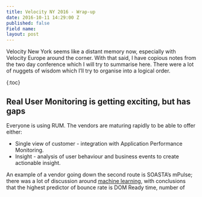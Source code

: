 ```yaml
---
title: Velocity NY 2016 - Wrap-up
date: 2016-10-11 14:29:00 Z
published: false
Field name: 
layout: post
---
```


Velocity New York seems like a distant memory now, especially with Velocity Europe around the corner. With that said, I have copious notes from the two day conference which I will try to summarise here. There were a lot of nuggets of wisdom which I’ll try to organise into a logical order.

{:toc}
## Real User Monitoring is getting exciting, but has gaps

Everyone is using RUM. The vendors are maturing rapidly to be able to offer either:
 * Single view of customer - integration with Application Performance Monitoring.
 * Insight - analysis of user behaviour and business events to create actionable insight.

An example of a vendor going down the second route is SOASTA’s mPulse; there was a lot of discussion around [machine learning](http://conferences.oreilly.com/velocity/devops-web-performance-ny/public/schedule/detail/51082), with conclusions that the highest predictor of bounce rate is DOM Ready time, number of <script>s and DOM elements inversely correlated with conversion rate. SOASTA also introduced [measuring continuity](http://conferences.oreilly.com/velocity/devops-web-performance-ny/public/schedule/detail/50522), using cool new script snippets to measure user behaviour. For example, measuring dead clicks, frame rate, time between intent and action. It’s all exciting stuff but I have concerns about the impact on user experience that these measurements will have (see [Observer Effect & Bias](http://www.dnb.com/perspectives/data-management-and-analytics/recognizing-observer-effect-issues-in-data-science.html)!).

There is clearly a lot of potential in using RUM to make predictions and measure outcomes. What we’re still missing is tight integration with experiment technology (e.g. Maxymiser or Google Experiments). Without that, we can’t use RUM to properly manage development decisions. [Stuart McMillan](https://twitter.com/mcmillanstu) from Schuh recently mentioned that they use Google Analytics for performance data during experiments, probably because the integration works well. Unfortunately, the site speed data from Analytics is pretty poor…

## Synthetic Monitoring vendors are disappearing from Velocity

There was virtually no presence from synthetic monitoring vendors at Velocity NY, the exception being [Mehdi](https://twitter.com/mdaoudi) from [Catchpoint](http://www.catchpoint.com/). This is a trend that I’ve noticed over the past three years, probably driven by the commoditised synthetic monitoring being bundled into APM solutions (e.g. New Relic’s [Synthetics](https://newrelic.com/synthetics)).

I think this says a lot about the advancement of RUM and APM. Synthetic gives the heartbeat monitoring and alerting for operational awareness, but if you know that your infrastructure and applications are ok, and that customers are having a good experience, then you don’t need synthetic monitoring right then.

## WebPageTest is bigger than ever

## Big companies are talking about site speed
Ancestry and GoDaddy both spoke at Velocity. [Jed Wood](https://twitter.com/silentrant)’s talk about [creating a performance culture](http://conferences.oreilly.com/velocity/devops-web-performance-ny/public/schedule/detail/51033) at Ancestry was insightful, describing the journey from quick wins (gzip, images etc.) to a full understanding of performance. To do this, Ancestry track business metrics such as conversions, alongside user-centric performance metrics such as time to an ancestor’s name rendering. The focus on both business metrics and user-centric metrics means that Jed can demonstrate a correlation to the business to help drive further work on site speed.

Improving the Ancestry.com sign up page from 2.7 seconds to 1.7 generated a 7% increase in conversions. Interestingly, further work to get to 1.3 seconds made no further improvement to conversion.

One of the ways Ancestry maintains performance is by adding an artificial delay to third-party scripts executing. I wonder if [requestIdleCallback](https://developers.google.com/web/updates/2015/08/using-requestidlecallback) could be used for this?

[Jim Pierson](https://twitter.com/perfmangodaddy) from GoDaddy took a different approach. To prove that performance was important, he and an engineer [secretly improved the performance](http://conferences.oreilly.com/velocity/devops-web-performance-ny/public/schedule/detail/50588) of the GoDaddy homepage in India, while there was no change in marketing activity. The result of improving load time by 50% was an additional $35,000 of revenue per day. Now if that doesn’t sell the value of performance I’m not sure what will. Those performance tweaks are now rolled out across all of GoDaddy.

Jim used a maturity model to describe his journey in web performance, with anomaly detection, regression analysis and communication being at the top.
[insert image here]

## Single Page Apps are slow
I was really happy that someone else said this out loud. [Boris](https://twitter.com/livshitz98) and [Manuel](https://twitter.com/MD_A13) talked about [making SPAs faster](http://conferences.oreilly.com/velocity/devops-web-performance-ny/public/schedule/detail/51232) through selecting the right SPA framework, using JS bundlers, server-side rendering and tricking the user with a skeleton page. All of these are hacks around the fundamental problem with client-side applications. As such, I’m not a fan!

I also spoke a lot about SPAs being slow [in my presentation](http://conferences.oreilly.com/velocity/devops-web-performance-ny/public/schedule/detail/51254). In my study, a SPA will be 43% slower than a traditional web page. Of course this difference is magnified on mobile devices.
[insert image from my talk here]
## AMP is not the killer feature
The [Accelerated Mobile Pages](https://www.ampproject.org/) project is over a year old now. There were two talks about AMP which took very different approaches. [Malte Ubl](https://plus.google.com/+MalteUbl) (creator of AMP) [gave a talk](http://conferences.oreilly.com/velocity/devops-web-performance-ny/public/schedule/detail/50798) about the current state of AMP and what’s coming in the future, while [Nic](https://twitter.com/nicj) and [Nigel](https://twitter.com/querymetrics) of SOASTA used analytics data gathered by mPulse to [describe what consumers were doing with AMP pages](http://conferences.oreilly.com/velocity/devops-web-performance-ny/public/schedule/detail/51319).

One of the interesting points brought up by Malte was that as AMP pages are almost always (>99%) served by the AMP CDN, there is a lot of potential for static performance optimisation. For example, the average image on the AMP CDN can be further compressed to reduce the file size by 40%. Rolling out these optimisations at the CDN level will have a great bang-for-buck across all AMP pages.

Analytics gathered by SOASTA paint a rather gloomy picture for publishers using AMP. While AMP pages are almost six times faster than the regular page, they take users out of the publishers’ domain. The probability of a reader of an AMP article going to the *article publishers’ own site* in the next 30 days is only 3%. So it seems there is a significant trade-off to be had: in order to have super-fast articles that are *promoted by Google in search results*, you have to sacrifice engagement and brand awareness.

This all feels very walled-garden, especially as AMP pages are just optimised web pages, which anyone can make. I like the fact that it promotes fast content as better content, but I don’t think it’s in the publisher’s best interest.

## There are lots of underutilised performance and security features on the web

[Sonia](https://twitter.com/soniaburney) and [Sabrina](https://twitter.com/sabrina_burney) Burney of Akamai promised a talk on the [cross-overs in web security and web performance](http://conferences.oreilly.com/velocity/devops-web-performance-ny/public/schedule/detail/51203). The talk was fast-paced and covered a lot of ground including how features we use already (iframes, pre-load etc.) have additional security features that few people use. This was the most practical session of the conference for me, and I need to list all of these out to make sense of it:

### iframes
Iframes are great for performance, kinda.
Over 60% of sites use iframes, yet virtually none of them use the [*sandbox* attribute](https://www.html5rocks.com/en/tutorials/security/sandboxed-iframes/).

### preload, prefetch & preconnect
Preload allows 

https://www.smashingmagazine.com/2016/02/preload-what-is-it-good-for/#how-can-preload-do-better
Types https://fetch.spec.whatwg.org/#concept-request-destination

### content security policy

### service worker

### subresource integrity


## Progressive web apps aren’t all that. Yet.

